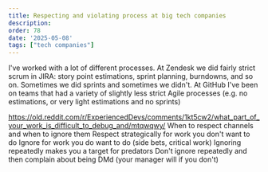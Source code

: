 ```yaml
---
title: Respecting and violating process at big tech companies
description: 
order: 78
date: '2025-05-08'
tags: ["tech companies"]
---
```


I've worked with a lot of different processes. At Zendesk we did fairly strict scrum in JIRA: story point estimations, sprint planning, burndowns, and so on. Sometimes we did sprints and sometimes we didn't. At GitHub I've been on teams that had a variety of slightly less strict Agile processes (e.g. no estimations, or very light estimations and no sprints)

 https://old.reddit.com/r/ExperiencedDevs/comments/1kt5cw2/what_part_of_your_work_is_difficult_to_debug_and/mtqwqwy/
 When to respect channels and when to ignore them
 Respect strategically for work you don't want to do
 Ignore for work you do want to do (side bets, critical work)
 Ignoring repeatedly makes you a target for predators
 Don't ignore repeatedly and then complain about being DMd (your manager will if you don't)
